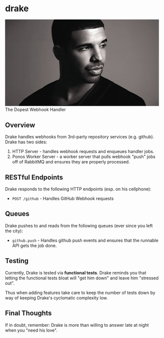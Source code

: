 # drake
![Drake](https://raw.githubusercontent.com/CodeNow/drake/master/logo.jpg?token=AAI8oKLQgDfT7mzr_gIL4TYT1fBgbMQRks5W_HskwA%3D%3D)
The Dopest Webhook Handler

## Overview
Drake handles webhooks from 3rd-party repository services (e.g. github). Drake
has two sides:

1. HTTP Server - handles webhook requests and enqueues handler jobs.
2. Ponos Worker Server - a worker server that pulls webhook "push" jobs off of
  RabbitMQ and ensures they are properly processed.

## RESTful Endpoints
Drake responds to the following HTTP endpoints (esp. on his cellphone):

- `POST /github` - Handles GitHub Webhook requests

## Queues
Drake pushes to and reads from the following queues (ever since you left the city):

- `github.push` - Handles github push events and ensures that the runnable API
  gets the job done.

## Testing
Currently, Drake is tested via **functional tests**. Drake reminds you that
letting the functional tests bloat will "get him down" and leave him "stressed out".

Thus when adding features take care to keep the number of tests down by way of
keeping Drake's cyclomatic complexity low.

## Final Thoughts
If in doubt, remember: Drake is more than willing to answer late at night when you
"need his love".

